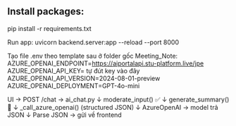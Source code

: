 ## Install packages:
pip install -r requirements.txt


Run app:
uvicorn backend.server:app --reload --port 8000

Tạo file .env theo template sau ở folder gốc Meeting_Note:
AZURE_OPENAI_ENDPOINT=https://aiportalapi.stu-platform.live/jpe
AZURE_OPENAI_API_KEY= tự đút key vào đây
AZURE_OPENAI_API_VERSION=2024-08-01-preview
AZURE_OPENAI_DEPLOYMENT=GPT-4o-mini

UI → POST /chat → ai_chat.py
      ↓
moderate_input() ✅
      ↓
generate_summary() 🧠
      ↓
_call_azure_openai() (structured JSON)
      ↓
AzureOpenAI → model trả JSON
      ↓
Parse JSON → gửi về frontend
